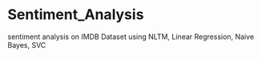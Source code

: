# Sentiment_Analysis
sentiment analysis on IMDB Dataset using NLTM, Linear Regression, Naive Bayes, SVC
